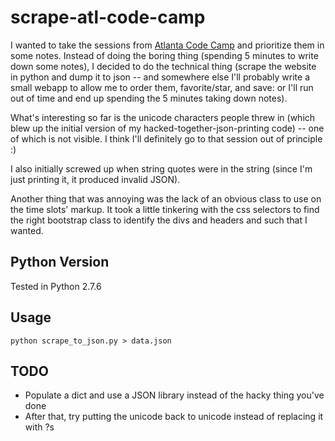 # scrape-atl-code-camp

I wanted to take the sessions from [Atlanta Code Camp](https://atlantacodecamp.com/2017/Schedule) and prioritize them in some notes.  Instead of doing the boring thing (spending 5 minutes to write down some notes), I decided to do the technical thing (scrape the website in python and dump it to json -- and somewhere else I'll probably write a small webapp to allow me to order them, favorite/star, and save: or I'll run out of time and end up spending the 5 minutes taking down notes).

What's interesting so far is the unicode characters people threw in (which blew up the initial version of my hacked-together-json-printing code) -- one of which is not visible.  I think I'll definitely go to that session out of principle :)

I also initially screwed up when string quotes were in the string (since I'm just printing it, it produced invalid JSON).

Another thing that was annoying was the lack of an obvious class to use on the time slots' markup.  It took a little tinkering with the css selectors to find the right bootstrap class to identify the divs and headers and such that I wanted.

## Python Version

Tested in Python 2.7.6

## Usage

```shell
python scrape_to_json.py > data.json
```

## TODO
* Populate a dict and use a JSON library instead of the hacky thing you've done
* After that, try putting the unicode back to unicode instead of replacing it with ?s
